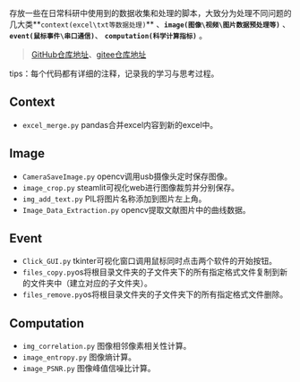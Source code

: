 存放一些在日常科研中使用到的数据收集和处理的脚本，大致分为处理不同问题的几大类**`context(excel\txt等数据处理)`** 、**`image(图像\视频\图片数据预处理等)`** 、**`event(鼠标事件\串口通信)`**、 **`computation(科学计算指标)`** 。

> [GitHub仓库地址](https://github.com/similing-scholar/ResearchScripts.git)、[gitee仓库地址](https://gitee.com/similing-scholar/ResearchScripts.git)

tips：每个代码都有详细的注释，记录我的学习与思考过程。

## Context
- `excel_merge.py` pandas合并excel内容到新的excel中。

## Image
- `CameraSaveImage.py` opencv调用usb摄像头定时保存图像。
- `image_crop.py` steamlit可视化web进行图像裁剪并分别保存。
- `img_add_text.py` PIL将图片名称添加到图片左上角。
- `Image_Data_Extraction.py` opencv提取文献图片中的曲线数据。


## Event
- `Click_GUI.py` tkinter可视化窗口调用鼠标同时点击两个软件的开始按钮。
- `files_copy.py`os将根目录文件夹的子文件夹下的所有指定格式文件复制到新的文件夹中（建立对应的子文件夹）。
- `files_remove.py`os将根目录文件夹的子文件夹下的所有指定格式文件删除。

## Computation
- `img_correlation.py` 图像相邻像素相关性计算。
- `image_entropy.py` 图像熵计算。
- `image_PSNR.py` 图像峰值信噪比计算。